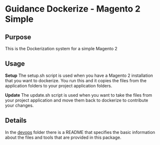 # Guidance Dockerize - Magento 2 Simple

## Purpose

This is the Dockerization system for a simple Magento 2

## Usage

**Setup**
The setup.sh script is used when you have a Magento 2 installation that you want to dockerize. You run this and it copies 
the files from the application folders to your project application folders.

**Update**
The update.sh script is used when you want to take the files from your project application and move them back to dockerize to 
contribute your changes. 

## Details

In the [devops](devops) folder there is a README that specifies the basic information about the files and tools that are 
provided in this package. 